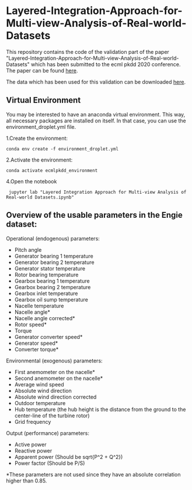 # Layered-Integration-Approach-for-Multi-view-Analysis-of-Real-world-Datasets
This repository contains the code of the validation part of the paper "Layered-Integration-Approach-for-Multi-view-Analysis-of-Real-world-Datasets" which has been submitted to the ecml pkdd 2020 conference. The paper can be found [here](https://project.inria.fr/aaltd20/files/2020/08/AALTD_20_paper_DhontLayered.pdf).

The data which has been used for this validation can be downloaded [here](https://opendata-renewables.engie.com/explore/index).

## Virtual Environment
You may be interested to have an anaconda virtual environment. This way, all necessary packages are installed on itself. In that case, you can use the environment_droplet.yml file.

1.Create the environment:

    conda env create -f environment_droplet.yml
    
    
2.Activate the environment: 

    conda activate ecmlpkdd_environment 

4.Open the notebook

     jupyter lab "Layered Integration Approach for Multi-view Analysis of Real-world Datasets.ipynb"

## Overview of the usable parameters in the Engie dataset:
Operational (endogenous) parameters:

- Pitch angle 
- Generator bearing 1 temperature 
- Generator bearing 2 temperature
- Generator stator temperature
- Rotor bearing temperature
- Gearbox bearing 1 temperature
- Gearbox bearing 2 temperature
- Gearbox inlet temperature
- Gearbox oil sump temperature
- Nacelle temperature
- Nacelle angle*
- Nacelle angle corrected*
- Rotor speed*
- Torque
- Generator converter speed*
- Generator speed*
- Converter torque*

Environmental (exogenous) parameters:
- First anemometer on the nacelle*
- Second anemometer on the nacelle*
- Average wind speed
- Absolute wind direction
- Absolute wind direction corrected
- Outdoor temperature
- Hub temperature (the hub height is the distance from the ground to the center-line of the turbine rotor)
- Grid frequency


Output (performance) parameters:
- Active power
- Reactive power
- Apparent power (Should be sqrt{P^2 + Q^2})
- Power factor (Should be P/S)

*These parameters are not used since they have an absolute correlation higher than 0.85.
